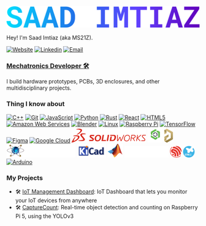 <img src="https://github.com/Saad-Imtiaz/Saad-Imtiaz/blob/cdb2c342c823832dee9e173961181a111ac70cf3/images/SAAD%20IMTIAZ.png" width="600">


Hey! I'm Saad Imtiaz (aka MS21Z).

 [![Website](https://img.shields.io/badge/Website-3776AB?style=for-the-badge)](https://saadimtiaz.com)
 [![Linkedin](https://img.shields.io/badge/LinkedIn-0077B5?style=for-the-badge&logo=linkedin&logoColor=white)](https://de.linkedin.com/in/saad-imtiaz/)
 [![Email](https://img.shields.io/badge/Email-3e65cf?style=for-the-badge&logo=gmail&logoColor=white)](mailto:me@saadimtiaz.com)
 
<h3><b><u>Mechatronics Developer 🛠</u></b></h3>

I build hardware prototypes, PCBs, 3D enclosures, and other multidisciplinary projects.

### Thing I know about


<p align="left">
<a href="https://docs.microsoft.com/en-us/cpp/?view=msvc-170" target="_blank" rel="noreferrer"><img src="https://raw.githubusercontent.com/danielcranney/readme-generator/main/public/icons/skills/cplusplus-colored.svg" width="36" height="36" alt="C++" /></a>
 <a href="https://git-scm.com/" target="_blank" rel="noreferrer"><img src="https://raw.githubusercontent.com/danielcranney/readme-generator/main/public/icons/skills/git-colored.svg" width="36" height="36" alt="Git" /></a>
 <a href="https://developer.mozilla.org/en-US/docs/Web/JavaScript" target="_blank" rel="noreferrer"><img src="https://raw.githubusercontent.com/danielcranney/readme-generator/main/public/icons/skills/javascript-colored.svg" width="36" height="36" alt="JavaScript" /></a>
 <a href="https://www.python.org/" target="_blank" rel="noreferrer"><img src="https://raw.githubusercontent.com/danielcranney/readme-generator/main/public/icons/skills/python-colored.svg" width="36" height="36" alt="Python" /></a>
 <a href="https://www.rust-lang.org/" target="_blank" rel="noreferrer"><img src="https://raw.githubusercontent.com/danielcranney/readme-generator/main/public/icons/skills/rust-colored.svg" width="36" height="36" alt="Rust" /></a>
 <a href="https://reactjs.org/" target="_blank" rel="noreferrer"><img src="https://raw.githubusercontent.com/danielcranney/readme-generator/main/public/icons/skills/react-colored.svg" width="36" height="36" alt="React" /></a>
 <a href="https://developer.mozilla.org/en-US/docs/Glossary/HTML5" target="_blank" rel="noreferrer"><img src="https://raw.githubusercontent.com/danielcranney/readme-generator/main/public/icons/skills/html5-colored.svg" width="36" height="36" alt="HTML5" /></a>
 <a href="https://aws.amazon.com" target="_blank" rel="noreferrer"><img src="https://raw.githubusercontent.com/danielcranney/readme-generator/main/public/icons/skills/aws-colored.svg" width="36" height="36" alt="Amazon Web Services" /></a>
 <a href="https://www.blender.org/" target="_blank" rel="noreferrer"><img src="https://raw.githubusercontent.com/danielcranney/readme-generator/main/public/icons/skills/blender-colored.svg" width="36" height="36" alt="Blender" /></a>
 <a href="https://www.linux.org" target="_blank" rel="noreferrer"><img src="https://raw.githubusercontent.com/danielcranney/readme-generator/main/public/icons/skills/linux-colored.svg" width="36" height="36" alt="Linux" /></a>
 <a href="https://www.raspberrypi.org/" target="_blank" rel="noreferrer"><img src="https://raw.githubusercontent.com/danielcranney/readme-generator/main/public/icons/skills/raspberrypi-colored.svg" width="36" height="36" alt="Raspberry Pi" /></a>
 <a href="https://www.tensorflow.org/" target="_blank" rel="noreferrer"><img src="https://raw.githubusercontent.com/danielcranney/readme-generator/main/public/icons/skills/tensorflow-colored.svg" width="36" height="36" alt="TensorFlow" /></a>
 <a href="https://www.figma.com/" target="_blank" rel="noreferrer"><img src="https://raw.githubusercontent.com/danielcranney/readme-generator/main/public/icons/skills/figma-colored.svg" width="36" height="36" alt="Figma" /></a>
 <a href="https://cloud.google.com/" target="_blank" rel="noreferrer"><img src="https://raw.githubusercontent.com/danielcranney/readme-generator/main/public/icons/skills/googlecloud-colored.svg" width="36" height="36" alt="Google Cloud" /></a>
 <a href="https://www.solidworks.com/" target="_blank" rel="noreferrer"><img src="https://github.com/Saad-Imtiaz/Saad-Imtiaz/blob/main/images/logos/solidworks.svg" width="" height="36" alt="SOLIDWORKS" /></a>
 <a href="https://www.onshape.com/" target="_blank" rel="noreferrer"><img src="https://github.com/Saad-Imtiaz/Saad-Imtiaz/blob/main/images/logos/onshape.png" width="" height="40" alt="OnShape" /></a>
 <a href="https://www.altium.com/" target="_blank" rel="noreferrer"><img src="https://github.com/Saad-Imtiaz/Saad-Imtiaz/blob/main/images/logos/altium.svg" width="" height="36" alt="Altium" /></a>
 <a href="https://www.labcenter.com/" target="_blank" rel="noreferrer"><img src="https://github.com/Saad-Imtiaz/Saad-Imtiaz/blob/main/images/logos/proteus.webp" width="" height="36" alt="Proteus" /></a>
 <a href="https://www.kicad.org/" target="_blank" rel="noreferrer"><img src="https://github.com/Saad-Imtiaz/Saad-Imtiaz/blob/main/images/logos/kicad.png" width="" height="36" alt="KiCAD" /></a>
 <a href="https://www.mathworks.com/" target="_blank" rel="noreferrer"><img src="https://github.com/Saad-Imtiaz/Saad-Imtiaz/blob/main/images/logos/matlab.svg" width="" height="36" alt="MATLAB" /></a>
 <a href="https://www.3ds.com/products/catia" target="_blank" rel="noreferrer"><img src="https://github.com/Saad-Imtiaz/Saad-Imtiaz/blob/main/images/logos/catia.png " width="" height="30" alt="CATIA V5" /></a>
 <a href="https://www.3ds.com/products/catia" target="_blank" rel="noreferrer"><img src="https://github.com/Saad-Imtiaz/Saad-Imtiaz/blob/main/images/logos/esp.svg" width="" height="30" alt="Espressif" /></a>
 <a href="https://www.3ds.com/products/catia" target="_blank" rel="noreferrer"><img src="https://github.com/Saad-Imtiaz/Saad-Imtiaz/blob/main/images/logos/stm32.svg" width="" height="30" alt="STM32" /></a>
 <a href="https://store.arduino.cc/?gclid=Cj0KCQjw2eilBhCCARIsAG0Pf8uueBifykWcsSS4LPESeGQfxGVKJYnzV7bz471XfknQJy_1VINVWM8aAkLtEALw_wcB" target="_blank" rel="noreferrer"><img src="https://raw.githubusercontent.com/danielcranney/readme-generator/main/public/icons/skills/arduino-colored.svg" width="" height="36" alt="Arduino" /></a>
</p>

### My Projects
- 🛠 [IoT Management Dashboard](https://github.com/LOOFTInc/LOOFT-Management-Dashboard): IoT Dashboard that lets you monitor your IoT devices from anywhere
- 🛠 [CaptureCount](https://github.com/ElektorLabs/CaptureCount): Real-time object detection and counting on Raspberry Pi 5, using the YOLOv3

<!---
Saad-Imtiaz/Saad-Imtiaz is a ✨ special ✨ repository because its `README.md` (this file) appears on your GitHub profile.
You can click the Preview link to take a look at your changes.
--->
